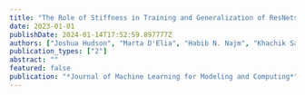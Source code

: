 ```yaml
---
title: "The Role of Stiffness in Training and Generalization of ResNets"
date: 2023-01-01
publishDate: 2024-01-14T17:52:59.897777Z
authors: ["Joshua Hudson", "Marta D'Elia", "Habib N. Najm", "Khachik Sargsyan"]
publication_types: ["2"]
abstract: ""
featured: false
publication: "*Journal of Machine Learning for Modeling and Computing*"
---
```


